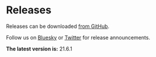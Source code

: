 # Releases

Releases can be downloaded [from GitHub](https://github.com/ezEngine/ezEngine/releases).

Follow us on [Bluesky](https://bsky.app/profile/ezengine.bsky.social) or [Twitter](https://twitter.com/ezengineproject) for release announcements.

<!-- Please be careful changing the version number below, the editor parses this page to detect new releases. -->
**The latest version is:** <!--<VERSION>-->21.6.1<!--</VERSION>-->
